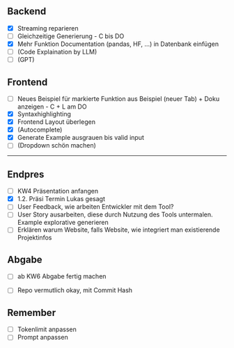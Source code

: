 ## Backend
- [x] Streaming reparieren
- [ ] Gleichzeitige Generierung - C bis DO
- [x] Mehr Funktion Documentation (pandas, HF, ...) in Datenbank einfügen
- [ ] (Code Explaination by LLM)
- [ ] (GPT)

## Frontend
- [ ] Neues Beispiel für markierte Funktion aus Beispiel (neuer Tab) + Doku anzeigen - C + L am DO
- [x] Syntaxhighlighting
- [x] Frontend Layout überlegen
- [x] (Autocomplete)
- [x] Generate Example ausgrauen bis valid input
- [ ] (Dropdown schön machen)

-------------------------------------------------------------------------------

## Endpres
- [ ] KW4 Präsentation anfangen
- [x] 1.2. Präsi Termin Lukas gesagt
- [ ] User Feedback, wie arbeiten Entwickler mit dem Tool?
- [ ] User Story ausarbeiten, diese durch Nutzung des Tools untermalen. Example explorative generieren
- [ ] Erklären warum Website, falls Website, wie integriert man existierende Projektinfos

## Abgabe
- [ ] ab KW6 Abgabe fertig machen
- [ ] Repo vermutlich okay, mit Commit Hash


## Remember
- [ ] Tokenlimit anpassen
- [ ] Prompt anpassen
